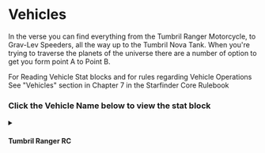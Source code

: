 # Vehicles
In the verse you can find everything from the Tumbril Ranger Motorcycle, to Grav-Lev Speeders, all the way up to the Tumbril Nova Tank. When you're trying to traverse the planets of the universe there are a number of option to get you form point A to Point B. 

For Reading Vehicle Stat blocks and for rules regarding Vehicle Operations See "Vehicles" section in Chapter 7 in the Starfinder Core Rulebook

<h3>Click the Vehicle Name below to view the stat block</h3>
<details>
  <summary><h4>Tumbril Ranger RC</h4></summary>
  <strong>Description:<strong>
  <br><strong>Level:<strong> 2
  <br><strong>Price:<strong> 
  <br><strong>Type:<strong> Large land vehicle (5 ft. wide, 10 ft. long, 3 ft. high)
  <br><strong>Speed:<strong>  Speed 20 ft., full 500 ft., 55 mph (land)
  <br><strong>EAC:<strong> 10   <strong>KAC:<strong> 12   <strong>Cover:<strong> None
  <br><strong>HP:<strong> 14   <strong>Hardness:<strong> 5
  <br><strong>Attack:<strong> 
  <br><strong>Passengers:<strong> 1
  
  <br><strong>Modifiers:<strong>
  <br><strong>Details:<strong>
  </details>
